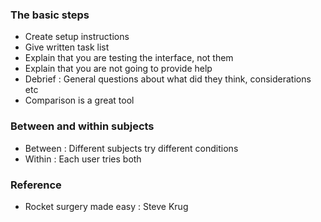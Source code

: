 ### The basic steps

- Create setup instructions 
- Give written task list
- Explain that you are testing the interface, not them
- Explain that you are not going to provide help
- Debrief : General questions about what did they think, considerations etc
- Comparison is a great tool


### Between and within subjects
- Between : Different subjects try different conditions
- Within : Each user tries both 

###  Reference
- Rocket surgery made easy : Steve Krug